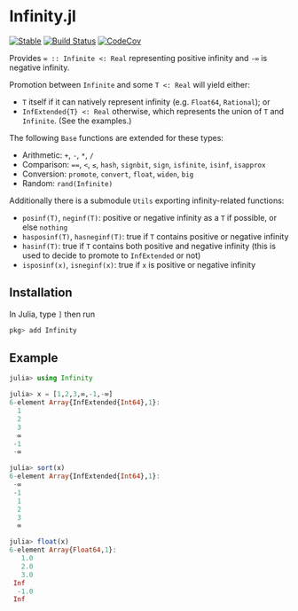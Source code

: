 # Infinity.jl

[![Stable](https://img.shields.io/badge/docs-stable-blue.svg)](https://juliahub.com/docs/Infinity/)
[![Build Status](https://travis-ci.com/cjdoris/Infinity.jl.svg?branch=master)](https://travis-ci.com/cjdoris/Infinity.jl)
[![CodeCov](https://codecov.io/gh/cjdoris/Infinity.jl/branch/master/graph/badge.svg)](https://codecov.io/gh/cjdoris/Infinity.jl)

Provides `∞ :: Infinite <: Real` representing positive infinity and `-∞` is negative infinity.

Promotion between `Infinite` and some `T <: Real` will yield either:
* `T` itself if it can natively represent infinity (e.g. `Float64`, `Rational`); or
* `InfExtended{T} <: Real` otherwise, which represents the union of `T` and `Infinite`. (See the examples.)

The following `Base` functions are extended for these types:
* Arithmetic: `+`, `-`, `*`, `/`
* Comparison: `==`, `<`, `≤`, `hash`, `signbit`, `sign`, `isfinite`, `isinf`, `isapprox`
* Conversion: `promote`, `convert`, `float`, `widen`, `big`
* Random: `rand(Infinite)`

Additionally there is a submodule `Utils` exporting infinity-related functions:
* `posinf(T)`, `neginf(T)`: positive or negative infinity as a `T` if possible, or else `nothing`
* `hasposinf(T)`, `hasneginf(T)`: true if `T` contains positive or negative infinity
* `hasinf(T)`: true if `T` contains both positive and negative infinity (this is used to decide to promote to `InfExtended` or not)
* `isposinf(x)`, `isneginf(x)`: true if `x` is positive or negative infinity

## Installation

In Julia, type `]` then run

```julia
pkg> add Infinity
```

## Example

```julia
julia> using Infinity

julia> x = [1,2,3,∞,-1,-∞]
6-element Array{InfExtended{Int64},1}:
  1
  2
  3
  ∞
 -1
 -∞

julia> sort(x)
6-element Array{InfExtended{Int64},1}:
 -∞
 -1
  1
  2
  3
  ∞

julia> float(x)
6-element Array{Float64,1}:
   1.0
   2.0
   3.0
 Inf
  -1.0
 Inf
```
